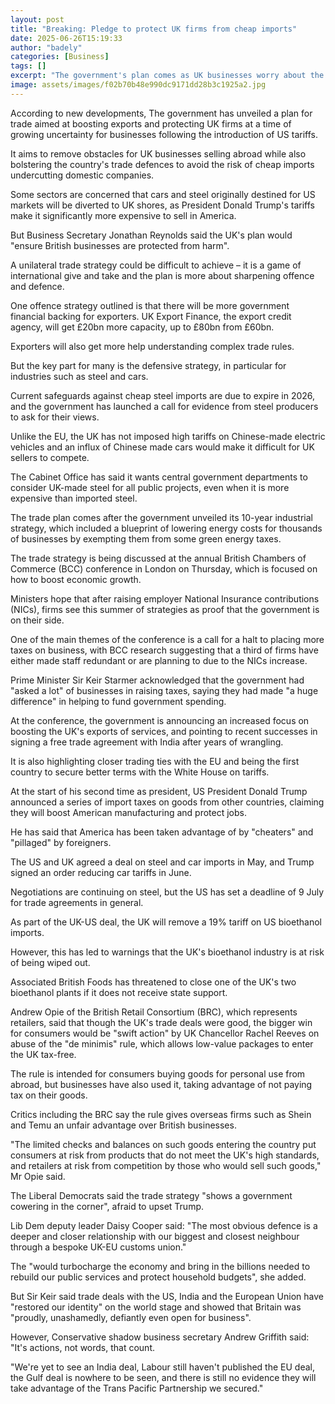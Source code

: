 ```yaml
---
layout: post
title: "Breaking: Pledge to protect UK firms from cheap imports"
date: 2025-06-26T15:19:33
author: "badely"
categories: [Business]
tags: []
excerpt: "The government's plan comes as UK businesses worry about the impact of US President Donald Trump's trade tariffs."
image: assets/images/f02b70b48e990dc9171dd28b3c1925a2.jpg
---
```


According to new developments, The government has unveiled a plan for trade aimed at boosting exports and protecting UK firms at a time of growing uncertainty for businesses following the introduction of US tariffs.

It aims to remove obstacles for UK businesses selling abroad while also bolstering the country's trade defences to avoid the risk of cheap imports undercutting domestic companies.

Some sectors are concerned that cars and steel originally destined for US markets will be diverted to UK shores, as President Donald Trump's tariffs make it significantly more expensive to sell in America.

But Business Secretary Jonathan Reynolds said the UK's plan would "ensure British businesses are protected from harm".

A unilateral trade strategy could be difficult to achieve – it is a game of international give and take and the plan is more about sharpening offence and defence. 

One offence strategy outlined is that there will be more government financial backing for exporters. UK Export Finance, the export credit agency, will get £20bn more capacity, up to £80bn from £60bn.

Exporters will also get more help understanding complex trade rules.

But the key part for many is the defensive strategy, in particular for industries such as steel and cars.

Current safeguards against cheap steel imports are due to expire in 2026, and the government has launched a call for evidence from steel producers to ask for their views.

Unlike the EU, the UK has not imposed high tariffs on Chinese-made electric vehicles and an influx of Chinese made cars would make it difficult for UK sellers to compete.

The Cabinet Office has said it wants central government departments to consider UK-made steel for all public projects, even when it is more expensive than imported steel.

The trade plan comes after the government unveiled its 10-year industrial strategy, which included a blueprint of lowering energy costs for thousands of businesses by exempting them from some green energy taxes.

The trade strategy is being discussed at the annual British Chambers of Commerce (BCC) conference in London on Thursday, which is focused on how to boost economic growth.

Ministers hope that after raising employer National Insurance contributions (NICs), firms see this summer of strategies as proof that the government is on their side.

One of the main themes of the conference is a call for a halt to placing more taxes on business, with BCC research suggesting that a third of firms have either made staff redundant or are planning to due to the NICs increase.

Prime Minister Sir Keir Starmer acknowledged that the government had "asked a lot" of businesses in raising taxes, saying they had made "a huge difference" in helping to fund government spending.

At the conference, the government is announcing an increased focus on boosting the UK's exports of services, and pointing to recent successes in signing a free trade agreement with India after years of wrangling.

It is also highlighting closer trading ties with the EU and being the first country to secure better terms with the White House on tariffs.

At the start of his second time as president, US President Donald Trump announced a series of import taxes on goods from other countries, claiming they will boost American manufacturing and protect jobs.

He has said that America has been taken advantage of by "cheaters" and "pillaged" by foreigners.

The US and UK agreed a deal on steel and car imports in May, and Trump signed an order reducing car tariffs in June.

Negotiations are continuing on steel, but the US has set a deadline of 9 July for trade agreements in general.

As part of the UK-US deal, the UK will remove a 19% tariff on US bioethanol imports.

However, this has led to warnings that the UK's bioethanol industry is at risk of being wiped out.

Associated British Foods has threatened to close one of the UK's two bioethanol plants if it does not receive state support.

Andrew Opie of the British Retail Consortium (BRC), which represents retailers, said that though the UK's trade deals were good, the bigger win for consumers would be "swift action" by UK Chancellor Rachel Reeves on abuse of the "de minimis" rule, which allows low-value packages to enter the UK tax-free. 

The rule is intended for consumers buying goods for personal use from abroad, but businesses have also used it, taking advantage of not paying tax on their goods.

Critics including the BRC say the rule gives overseas firms such as Shein and Temu an unfair advantage over British businesses.

"The limited checks and balances on such goods entering the country put consumers at risk from products that do not meet the UK's high standards, and retailers at risk from competition by those who would sell such goods," Mr Opie said.

The Liberal Democrats said the trade strategy "shows a government cowering in the corner", afraid to upset Trump.

Lib Dem deputy leader Daisy Cooper said: "The most obvious defence is a deeper and closer relationship with our biggest and closest neighbour through a bespoke UK-EU customs union."

The "would turbocharge the economy and bring in the billions needed to rebuild our public services and protect household budgets", she added.

But Sir Keir said trade deals with the US, India and the European Union have "restored our identity" on the world stage and showed that Britain was "proudly, unashamedly, defiantly even open for business".

However, Conservative shadow business secretary Andrew Griffith said: "It's actions, not words, that count.

"We're yet to see an India deal, Labour still haven't published the EU deal, the Gulf deal is nowhere to be seen, and there is still no evidence they will take advantage of the Trans Pacific Partnership we secured."

